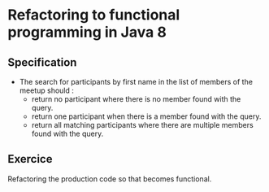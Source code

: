 # Refactoring to functional programming in Java 8

## Specification

* The search for participants by first name in the list of members of the meetup should :
    - return no participant where there is no member found with the query.
    - return one participant when there is a member found with the query.
    - return all matching participants where there are multiple members found with the query.
    
 ## Exercice
 
 Refactoring the production code so that becomes functional.   

